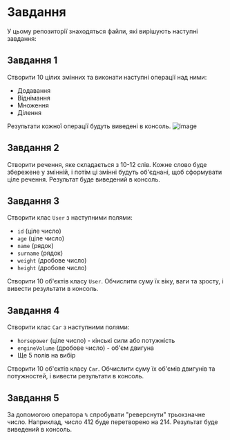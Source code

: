 # Завдання

У цьому репозиторії знаходяться файли, які вирішують наступні завдання:

## Завдання 1

Створити 10 цілих змінних та виконати наступні операції над ними:
- Додавання
- Віднімання
- Множення
- Ділення

Результати кожної операції будуть виведені в консоль.
![image](https://github.com/bohdanbtw/JavaLabs/assets/127321482/df6095a9-c953-4462-bd03-65e8f9f129b0)


## Завдання 2

Створити речення, яке складається з 10-12 слів. Кожне слово буде збережене у змінній, і потім ці змінні будуть об'єднані, щоб сформувати ціле речення. Результат буде виведений в консоль.

## Завдання 3

Створити клас `User` з наступними полями:
- `id` (ціле число)
- `age` (ціле число)
- `name` (рядок)
- `surname` (рядок)
- `weight` (дробове число)
- `height` (дробове число)

Створити 10 об'єктів класу `User`. Обчислити суму їх віку, ваги та зросту, і вивести результати в консоль.

## Завдання 4

Створити клас `Car` з наступними полями:
- `horsepower` (ціле число) - кінські сили або потужність
- `engineVolume` (дробове число) - об'єм двигуна
- Ще 5 полів на вибір

Створити 10 об'єктів класу `Car`. Обчислити суму їх об'ємів двигунів та потужностей, і вивести результати в консоль.

## Завдання 5

За допомогою оператора `%` спробувати "реверснути" трьохзначне число. Наприклад, число 412 буде перетворено на 214. Результат буде виведений в консоль.
